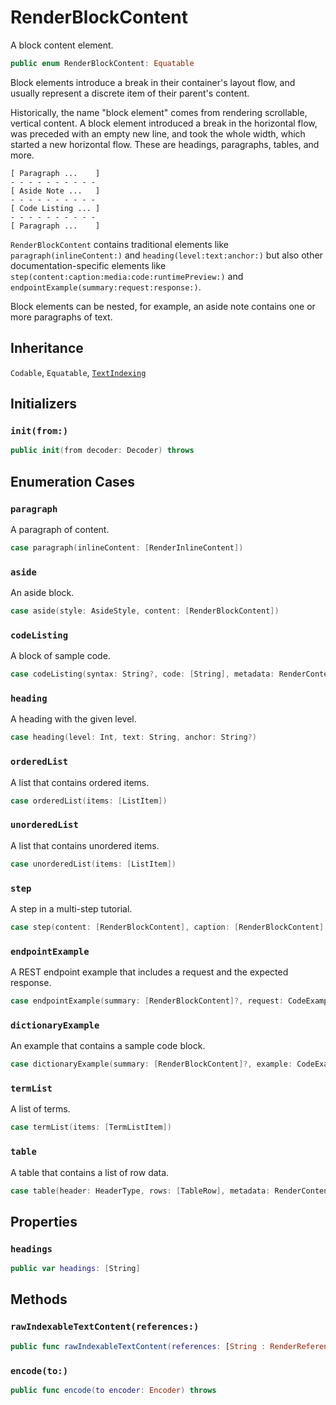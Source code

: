 # RenderBlockContent

A block content element.

``` swift
public enum RenderBlockContent: Equatable 
```

Block elements introduce a break in their container's layout flow, and
usually represent a discrete item of their parent's content.

Historically, the name "block element" comes from rendering scrollable, vertical content.
A block element introduced a break in the horizontal flow, was preceded
with an empty new line, and took the whole width, which started a new horizontal flow.
These are headings, paragraphs, tables, and more.

``` 
[ Paragraph ...    ]
- - - - - - - - - -
[ Aside Note ...   ]
- - - - - - - - - -
[ Code Listing ... ]
- - - - - - - - - - 
[ Paragraph ...    ]
```

`RenderBlockContent` contains traditional elements like `paragraph(inlineContent:)` and
`heading(level:text:anchor:)` but also other documentation-specific elements like
`step(content:caption:media:code:runtimePreview:)` and `endpointExample(summary:request:response:)`.

Block elements can be nested, for example, an aside note contains one or more paragraphs of text.

## Inheritance

`Codable`, `Equatable`, [`TextIndexing`](/TextIndexing)

## Initializers

### `init(from:)`

``` swift
public init(from decoder: Decoder) throws 
```

## Enumeration Cases

### `paragraph`

A paragraph of content.

``` swift
case paragraph(inlineContent: [RenderInlineContent])
```

### `aside`

An aside block.

``` swift
case aside(style: AsideStyle, content: [RenderBlockContent])
```

### `codeListing`

A block of sample code.

``` swift
case codeListing(syntax: String?, code: [String], metadata: RenderContentMetadata?)
```

### `heading`

A heading with the given level.

``` swift
case heading(level: Int, text: String, anchor: String?)
```

### `orderedList`

A list that contains ordered items.

``` swift
case orderedList(items: [ListItem])
```

### `unorderedList`

A list that contains unordered items.

``` swift
case unorderedList(items: [ListItem])
```

### `step`

A step in a multi-step tutorial.

``` swift
case step(content: [RenderBlockContent], caption: [RenderBlockContent], media: RenderReferenceIdentifier?, code: RenderReferenceIdentifier?, runtimePreview: RenderReferenceIdentifier?)
```

### `endpointExample`

A REST endpoint example that includes a request and the expected response.

``` swift
case endpointExample(summary: [RenderBlockContent]?, request: CodeExample, response: CodeExample)
```

### `dictionaryExample`

An example that contains a sample code block.

``` swift
case dictionaryExample(summary: [RenderBlockContent]?, example: CodeExample)
```

### `termList`

A list of terms.

``` swift
case termList(items: [TermListItem])
```

### `table`

A table that contains a list of row data.

``` swift
case table(header: HeaderType, rows: [TableRow], metadata: RenderContentMetadata?)
```

## Properties

### `headings`

``` swift
public var headings: [String] 
```

## Methods

### `rawIndexableTextContent(references:)`

``` swift
public func rawIndexableTextContent(references: [String : RenderReference]) -> String 
```

### `encode(to:)`

``` swift
public func encode(to encoder: Encoder) throws 
```
